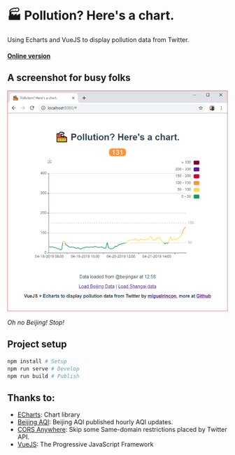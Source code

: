 # 🏭 Pollution? Here's a chart.

Using Echarts and VueJS to display pollution data from Twitter.

#### [Online version](https://miguelrincon.github.io/pages/pollution-chart/index.html)

## A screenshot for busy folks

![Pollution Chart](./doc/chart.png)

*Oh no Beijing! Stop!*

## Project setup
```sh
npm install # Setup
npm run serve # Develop
npm run build # Publish
```

## Thanks to:
- [ECharts](https://ecomfe.github.io/echarts-doc/public/en/index.html): Chart library
- [Beijing  AQI](https://twitter.com/beijingair): Beijing AQI published hourly AQI updates.
- [CORS Anywhere](https://cors-anywhere.herokuapp.com/): Skip some Same-domain restrictions placed by Twitter API.
- [VueJS](https://vuejs.org/): The Progressive
JavaScript Framework
